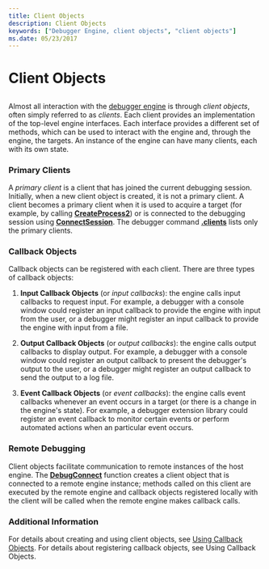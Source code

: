 ```yaml
---
title: Client Objects
description: Client Objects
keywords: ["Debugger Engine, client objects", "client objects"]
ms.date: 05/23/2017
---
```


# Client Objects


## <span id="client-objects"></span><span id="CLIENT_OBJECTS"></span>


Almost all interaction with the [debugger engine](introduction.md#debugger-engine) is through *client objects*, often simply referred to as *clients*. Each client provides an implementation of the top-level engine interfaces. Each interface provides a different set of methods, which can be used to interact with the engine and, through the engine, the targets. An instance of the engine can have many clients, each with its own state.

### <span id="primary-clients"></span><span id="PRIMARY_CLIENTS"></span>Primary Clients

A *primary client* is a client that has joined the current debugging session. Initially, when a new client object is created, it is not a primary client. A client becomes a primary client when it is used to acquire a target (for example, by calling [**CreateProcess2**](/windows-hardware/drivers/ddi/dbgeng/nf-dbgeng-idebugclient5-createprocess2)) or is connected to the debugging session using [**ConnectSession**](/windows-hardware/drivers/ddi/dbgeng/nf-dbgeng-idebugclient5-connectsession). The debugger command [**.clients**](-clients--list-debugging-clients-.md) lists only the primary clients.

### <span id="callback-objects"></span><span id="CALLBACK_OBJECTS"></span>Callback Objects

Callback objects can be registered with each client. There are three types of callback objects:

1.  **Input Callback Objects** (or *input callbacks*): the engine calls input callbacks to request input. For example, a debugger with a console window could register an input callback to provide the engine with input from the user, or a debugger might register an input callback to provide the engine with input from a file.

2.  **Output Callback Objects** (or *output callbacks*): the engine calls output callbacks to display output. For example, a debugger with a console window could register an output callback to present the debugger's output to the user, or a debugger might register an output callback to send the output to a log file.

3.  **Event Callback Objects** (or *event callbacks*): the engine calls event callbacks whenever an event occurs in a target (or there is a change in the engine's state). For example, a debugger extension library could register an event callback to monitor certain events or perform automated actions when an particular event occurs.

### <span id="remote-debugging"></span><span id="REMOTE_DEBUGGING"></span>Remote Debugging

Client objects facilitate communication to remote instances of the host engine. The [**DebugConnect**](/windows-hardware/drivers/ddi/dbgeng/nf-dbgeng-debugconnect) function creates a client object that is connected to a remote engine instance; methods called on this client are executed by the remote engine and callback objects registered locally with the client will be called when the remote engine makes callback calls.

### <span id="additional-information"></span><span id="ADDITIONAL_INFORMATION"></span>Additional Information

For details about creating and using client objects, see [Using Callback Objects](using-callback-objects.md). For details about registering callback objects, see Using Callback Objects.

 

